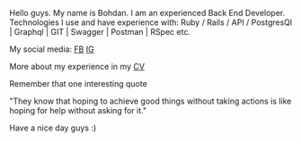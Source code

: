 Hello guys. My name is Bohdan. I am an experienced Back End Developer.
Technologies I use and have experience with: 
Ruby / Rails / API / PostgresQl | Graphql | GIT | Swagger | Postman | RSpec etc.

My social media:
<a href="https://www.facebook.com/bohdan.vakh">FB</a>
<a href="https://www.instagram.com/bohdanvakh/?hl=uk">IG</a>

More about my experience in my <a href="https://drive.google.com/file/d/1u4rQENCuTY82Wpkf0Tl0fdgt6GKdWt2n/view?usp=sharing">CV</a>

Remember that one interesting quote 

"They know that hoping to achieve good things without taking actions 
is like hoping for help without asking for it."

Have a nice day guys :)
